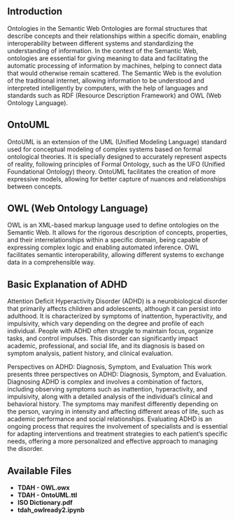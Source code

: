 ## Introduction

Ontologies in the Semantic Web
Ontologies are formal structures that describe concepts and their relationships within a specific domain, enabling interoperability between different systems and standardizing the understanding of information. In the context of the Semantic Web, ontologies are essential for giving meaning to data and facilitating the automatic processing of information by machines, helping to connect data that would otherwise remain scattered. The Semantic Web is the evolution of the traditional internet, allowing information to be understood and interpreted intelligently by computers, with the help of languages and standards such as RDF (Resource Description Framework) and OWL (Web Ontology Language).

## OntoUML

OntoUML is an extension of the UML (Unified Modeling Language) standard used for conceptual modeling of complex systems based on formal ontological theories. It is specially designed to accurately represent aspects of reality, following principles of Formal Ontology, such as the UFO (Unified Foundational Ontology) theory. OntoUML facilitates the creation of more expressive models, allowing for better capture of nuances and relationships between concepts.

## OWL (Web Ontology Language)

OWL is an XML-based markup language used to define ontologies on the Semantic Web. It allows for the rigorous description of concepts, properties, and their interrelationships within a specific domain, being capable of expressing complex logic and enabling automated inference. OWL facilitates semantic interoperability, allowing different systems to exchange data in a comprehensible way.

## Basic Explanation of ADHD

Attention Deficit Hyperactivity Disorder (ADHD) is a neurobiological disorder that primarily affects children and adolescents, although it can persist into adulthood. It is characterized by symptoms of inattention, hyperactivity, and impulsivity, which vary depending on the degree and profile of each individual. People with ADHD often struggle to maintain focus, organize tasks, and control impulses. This disorder can significantly impact academic, professional, and social life, and its diagnosis is based on symptom analysis, patient history, and clinical evaluation.

Perspectives on ADHD: Diagnosis, Symptom, and Evaluation
This work presents three perspectives on ADHD: Diagnosis, Symptom, and Evaluation. Diagnosing ADHD is complex and involves a combination of factors, including observing symptoms such as inattention, hyperactivity, and impulsivity, along with a detailed analysis of the individual’s clinical and behavioral history. The symptoms may manifest differently depending on the person, varying in intensity and affecting different areas of life, such as academic performance and social relationships. Evaluating ADHD is an ongoing process that requires the involvement of specialists and is essential for adapting interventions and treatment strategies to each patient’s specific needs, offering a more personalized and effective approach to managing the disorder.

## Available Files

- **TDAH - OWL.owx**
- **TDAH - OntoUML.ttl**
- **ISO Dictionary.pdf**
- **tdah_owlready2.ipynb**
